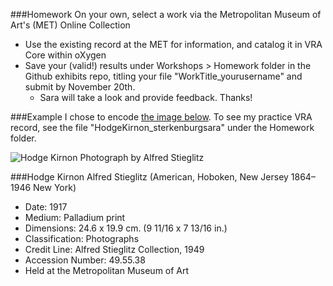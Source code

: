 ###Homework
On your own, select a work via the Metropolitan Museum of Art's (MET) Online Collection
* Use the existing record at the MET for information, and catalog it in VRA Core within oXygen
* Save your (valid!) results under Workshops > Homework folder in the Github exhibits repo, titling your file "WorkTitle_yourusername" and submit by November 20th. 
  * Sara will take a look and provide feedback. Thanks!


###Example
I chose to encode [the image below](http://www.metmuseum.org/collection/the-collection-online/search/269445). To see my practice VRA record, see the file "HodgeKirnon_sterkenburgsara" under the Homework folder.

![Hodge Kirnon Photograph by Alfred Stieglitz](http://images.metmuseum.org/CRDImages/ph/web-large/DP223962.jpg) 

###Hodge Kirnon
Alfred Stieglitz 
(American, Hoboken, New Jersey 1864–1946 New York)
* Date: 1917
* Medium: Palladium print
* Dimensions: 24.6 x 19.9 cm. (9 11/16 x 7 13/16 in.)
* Classification: Photographs
* Credit Line: Alfred Stieglitz Collection, 1949
* Accession Number: 49.55.38
* Held at the Metropolitan Museum of Art
